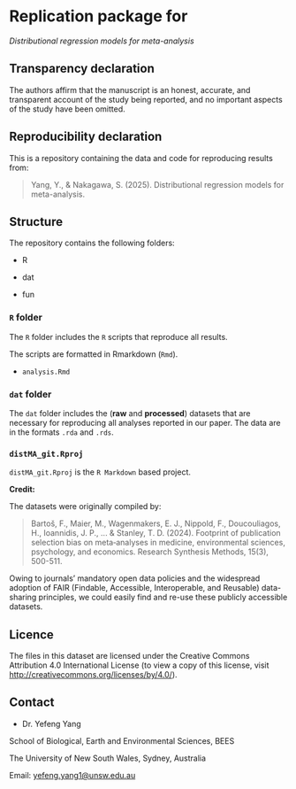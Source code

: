 # Replication package for

*Distributional regression models for meta-analysis*

## Transparency declaration

The authors affirm that the manuscript is an honest, accurate, and transparent account of the study being reported, and no important aspects of the study have been omitted.

## Reproducibility declaration

This is a repository containing the data and code for reproducing results from:    

> Yang, Y., & Nakagawa, S. (2025). Distributional regression models for meta-analysis.

## Structure

The repository contains the following folders:

- R

- dat

- fun

### `R` folder

The `R` folder includes the `R` scripts that reproduce all results. 

The scripts are formatted in Rmarkdown (`Rmd`).

- `analysis.Rmd`


### `dat` folder

The `dat` folder includes the (**raw** and **processed**) datasets that are necessary for reproducing all analyses reported in our paper. The data are in the formats `.rda` and `.rds`.

### `distMA_git.Rproj`

`distMA_git.Rproj` is the `R Markdown` based project.


**Credit:**

The datasets were originally compiled by:

> Bartoš, F., Maier, M., Wagenmakers, E. J., Nippold, F., Doucouliagos, H., Ioannidis, J. P., ... & Stanley, T. D. (2024). Footprint of publication selection bias on meta‐analyses in medicine, environmental sciences, psychology, and economics. Research Synthesis Methods, 15(3), 500-511.

Owing to journals’ mandatory open data policies and the widespread adoption of FAIR (Findable, Accessible, Interoperable, and Reusable) data-sharing principles, we could easily find and re-use these publicly accessible datasets.



## Licence

The files in this dataset are licensed under the Creative Commons Attribution 4.0 International License (to view a copy of this license, visit http://creativecommons.org/licenses/by/4.0/).

## Contact

- Dr. Yefeng Yang

School of Biological, Earth and Environmental Sciences, BEES

The University of New South Wales, Sydney, Australia

Email: yefeng.yang1@unsw.edu.au
